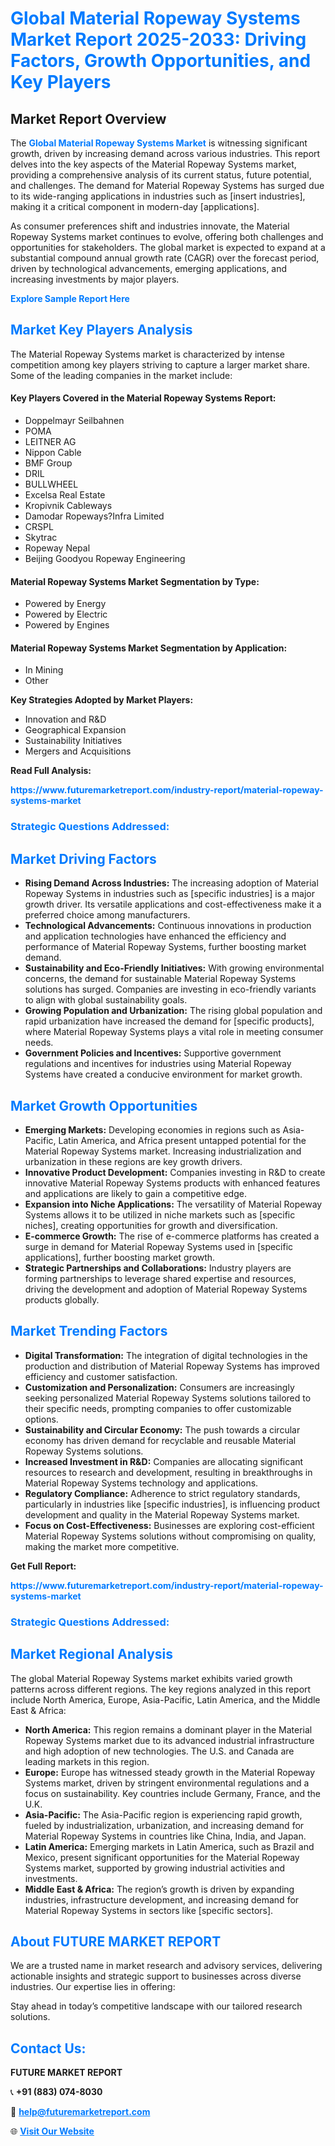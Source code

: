 <h1 style="color: #007BFF;">Global Material Ropeway Systems Market Report 2025-2033: Driving Factors, Growth Opportunities, and Key Players</h1>

<section id="overview">
<h2>Market Report Overview</h2>
<p>The <a href="https://www.futuremarketreport.com/industry-report/material-ropeway-systems-market" style="color: #007BFF; text-decoration: none;"><strong>Global Material Ropeway Systems Market</strong></a> is witnessing significant growth, driven by increasing demand across various industries. This report delves into the key aspects of the Material Ropeway Systems market, providing a comprehensive analysis of its current status, future potential, and challenges. The demand for Material Ropeway Systems has surged due to its wide-ranging applications in industries such as [insert industries], making it a critical component in modern-day [applications].</p>
<p>As consumer preferences shift and industries innovate, the Material Ropeway Systems market continues to evolve, offering both challenges and opportunities for stakeholders. The global market is expected to expand at a substantial compound annual growth rate (CAGR) over the forecast period, driven by technological advancements, emerging applications, and increasing investments by major players.</p>
</section>

<section id="overview">
<p><a href="https://www.futuremarketreport.com/request-sample/reportId=35592" style="color: #007BFF; text-decoration: none;"><strong>Explore Sample Report Here</strong></a></p>
</section>

<section id="key-players">
<h2 style="color: #007BFF;">Market Key Players Analysis</h2>
<p>The Material Ropeway Systems market is characterized by intense competition among key players striving to capture a larger market share. Some of the leading companies in the market include:</p>
<h4>Key Players Covered in the Material Ropeway Systems Report:</h4>
<ul><li>Doppelmayr Seilbahnen</li><li>POMA</li><li>LEITNER AG</li><li>Nippon Cable</li><li>BMF Group</li><li>DRIL</li><li>BULLWHEEL</li><li>Excelsa Real Estate</li><li>Kropivnik Cableways</li><li>Damodar Ropeways?Infra Limited</li><li>CRSPL</li><li>Skytrac</li><li>Ropeway Nepal</li><li>Beijing Goodyou Ropeway Engineering</li></ul>
<h4>Material Ropeway Systems Market Segmentation by Type:</h4>
<ul><li>Powered by Energy</li><li>Powered by Electric</li><li>Powered by Engines</li></ul>

<h4>Material Ropeway Systems Market Segmentation by Application:</h4>
<ul><li>In Mining</li><li>Other</li></ul>
<p><strong>Key Strategies Adopted by Market Players:</strong></p>
<ul>
<li>Innovation and R&D</li>
<li>Geographical Expansion</li>
<li>Sustainability Initiatives</li>
<li>Mergers and Acquisitions</li>
</ul>
</section>

<section>
<p><strong>Read Full Analysis: </strong></p><a href="https://www.futuremarketreport.com/industry-report/material-ropeway-systems-market" style="color: #007BFF; text-decoration: none;"><strong>https://www.futuremarketreport.com/industry-report/material-ropeway-systems-market</strong></a>
<h3 style="color: #007BFF;">Strategic Questions Addressed:</h3>
</section>

<section id="driving-factors">
<h2 style="color: #007BFF;">Market Driving Factors</h2>
<ul>
<li><strong>Rising Demand Across Industries:</strong> The increasing adoption of Material Ropeway Systems in industries such as [specific industries] is a major growth driver. Its versatile applications and cost-effectiveness make it a preferred choice among manufacturers.</li>
<li><strong>Technological Advancements:</strong> Continuous innovations in production and application technologies have enhanced the efficiency and performance of Material Ropeway Systems, further boosting market demand.</li>
<li><strong>Sustainability and Eco-Friendly Initiatives:</strong> With growing environmental concerns, the demand for sustainable Material Ropeway Systems solutions has surged. Companies are investing in eco-friendly variants to align with global sustainability goals.</li>
<li><strong>Growing Population and Urbanization:</strong> The rising global population and rapid urbanization have increased the demand for [specific products], where Material Ropeway Systems plays a vital role in meeting consumer needs.</li>
<li><strong>Government Policies and Incentives:</strong> Supportive government regulations and incentives for industries using Material Ropeway Systems have created a conducive environment for market growth.</li>
</ul>
</section>

<section id="growth-opportunities">
<h2 style="color: #007BFF;">Market Growth Opportunities</h2>
<ul>
<li><strong>Emerging Markets:</strong> Developing economies in regions such as Asia-Pacific, Latin America, and Africa present untapped potential for the Material Ropeway Systems market. Increasing industrialization and urbanization in these regions are key growth drivers.</li>
<li><strong>Innovative Product Development:</strong> Companies investing in R&D to create innovative Material Ropeway Systems products with enhanced features and applications are likely to gain a competitive edge.</li>
<li><strong>Expansion into Niche Applications:</strong> The versatility of Material Ropeway Systems allows it to be utilized in niche markets such as [specific niches], creating opportunities for growth and diversification.</li>
<li><strong>E-commerce Growth:</strong> The rise of e-commerce platforms has created a surge in demand for Material Ropeway Systems used in [specific applications], further boosting market growth.</li>
<li><strong>Strategic Partnerships and Collaborations:</strong> Industry players are forming partnerships to leverage shared expertise and resources, driving the development and adoption of Material Ropeway Systems products globally.</li>
</ul>
</section>

<section id="trending-factors">
<h2 style="color: #007BFF;">Market Trending Factors</h2>
<ul>
<li><strong>Digital Transformation:</strong> The integration of digital technologies in the production and distribution of Material Ropeway Systems has improved efficiency and customer satisfaction.</li>
<li><strong>Customization and Personalization:</strong> Consumers are increasingly seeking personalized Material Ropeway Systems solutions tailored to their specific needs, prompting companies to offer customizable options.</li>
<li><strong>Sustainability and Circular Economy:</strong> The push towards a circular economy has driven demand for recyclable and reusable Material Ropeway Systems solutions.</li>
<li><strong>Increased Investment in R&D:</strong> Companies are allocating significant resources to research and development, resulting in breakthroughs in Material Ropeway Systems technology and applications.</li>
<li><strong>Regulatory Compliance:</strong> Adherence to strict regulatory standards, particularly in industries like [specific industries], is influencing product development and quality in the Material Ropeway Systems market.</li>
<li><strong>Focus on Cost-Effectiveness:</strong> Businesses are exploring cost-efficient Material Ropeway Systems solutions without compromising on quality, making the market more competitive.</li>
</ul>
</section>

<section>
<p><strong>Get Full Report: </strong></p><a href="https://www.futuremarketreport.com/industry-report/material-ropeway-systems-market" style="color: #007BFF; text-decoration: none;"><strong>https://www.futuremarketreport.com/industry-report/material-ropeway-systems-market</strong></a>
<h3 style="color: #007BFF;">Strategic Questions Addressed:</h3>
</section>


<section id="regional-analysis">
<h2 style="color: #007BFF;">Market Regional Analysis</h2>
<p>The global Material Ropeway Systems market exhibits varied growth patterns across different regions. The key regions analyzed in this report include North America, Europe, Asia-Pacific, Latin America, and the Middle East & Africa:</p>
<ul>
<li><strong>North America:</strong> This region remains a dominant player in the Material Ropeway Systems market due to its advanced industrial infrastructure and high adoption of new technologies. The U.S. and Canada are leading markets in this region.</li>
<li><strong>Europe:</strong> Europe has witnessed steady growth in the Material Ropeway Systems market, driven by stringent environmental regulations and a focus on sustainability. Key countries include Germany, France, and the U.K.</li>
<li><strong>Asia-Pacific:</strong> The Asia-Pacific region is experiencing rapid growth, fueled by industrialization, urbanization, and increasing demand for Material Ropeway Systems in countries like China, India, and Japan.</li>
<li><strong>Latin America:</strong> Emerging markets in Latin America, such as Brazil and Mexico, present significant opportunities for the Material Ropeway Systems market, supported by growing industrial activities and investments.</li>
<li><strong>Middle East & Africa:</strong> The region’s growth is driven by expanding industries, infrastructure development, and increasing demand for Material Ropeway Systems in sectors like [specific sectors].</li>
</ul>
</section>

<footer>
<h2 style="color: #007BFF;">About FUTURE MARKET REPORT</h2>
<p>We are a trusted name in market research and advisory services, delivering actionable insights and strategic support to businesses across diverse industries. Our expertise lies in offering:</p>

<p>Stay ahead in today’s competitive landscape with our tailored research solutions.</p>

<h2 style="color: #007BFF;">Contact Us:</h2>
<p><strong>FUTURE MARKET REPORT</strong></p>
<p>📞 <strong>+91 (883) 074-8030</strong></p>
<p>📧 <strong><a href="mailto:help@futuremarketreport.com" style="color: #007BFF;">help@futuremarketreport.com</a></strong></p>
<p>🌐 <strong><a href="https://www.futuremarketreport.com/" style="color: #007BFF;">Visit Our Website</a></strong></p>
</footer>